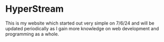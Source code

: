 # HyperStream
This is my website which started out very simple on 7/6/24 and will be updated periodically as I gain more knowledge on web development and programming as a whole.
